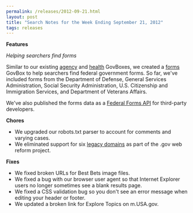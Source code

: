 ```yaml
---
permalink: /releases/2012-09-21.html
layout: post
title: "Search Notes for the Week Ending September 21, 2012"
tags: releases
---
```

<p><strong>Features</strong></p>
<p><em>Helping searchers find forms</em></p>
<p>Similar to our existing <a href="http://search.usa.gov/search?query=census+bureau&amp;affiliate=usagov">agency</a> and <a href="http://search.usa.gov/search?affiliate=usagov&amp;query=diabetes">health</a> GovBoxes, we created a <a href="http://search.usa.gov/search?affiliate=usagov&amp;query=i9+form">forms</a> GovBox to help searchers find federal government forms. So far, we've included forms from the Department of Defense, General Services Administration, Social Security Administration, U.S. Citizenship and Immigration Services, and Department of Veterans Affairs.</p>
<p>We've also published the forms data as a <a href="http://www.usa.gov/About/developer-resources/forms.shtml">Federal Forms API</a> for third-party developers.</p>
<p><strong>Chores</strong></p>
<ul><li>We upgraded our robots.txt parser to account for comments and varying cases.</li>
<li>We eliminated support for six <a href="/blog/legacy-domains.html">legacy domains</a> as part of the .gov web reform project.</li>
</ul><p><strong>Fixes</strong></p>
<ul><li>We fixed broken URLs for Best Bets image files.</li>
<li>We fixed a bug with our browser user agent so that Internet Explorer users no longer sometimes see a blank results page.</li>
<li>We fixed a CSS validation bug so you don't see an error message when editing your header or footer.</li>
<li>We updated a broken link for Explore Topics on m.USA.gov.</li>
</ul>
